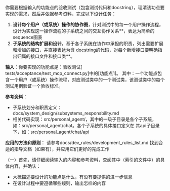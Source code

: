 你需要根据输入的功能点的验收测试（包含测试代码和docstring），理清该功点要实现的需求，然后并依据参考资料，完成以下设计任务：

1. **设计每个用户（或系统）操作的协作图**，针对测试中的每一个用户操作流程，设计为实现这一操作流程的子系统之间的交互协作关系**，表达为简单的 sequence图表
2. **子系统的结构扩展和设计**，基于各子系统在协作中承担的职责，列出需要扩展和增加的接口，并直接表达为含 docstring的代码，对每个新增接口要明确指出归属的接口文件和接口类**。

**输入**：你要实现的功能点是：验收测试[ tests/acceptance/test_mcp_connect.py]中的[功能点1]。  其中：一个功能点包含一个用户（或系统）操作流程，对应测试类中的一个测试类，该测试类中的每个测试用例验证一个验收标准。

**参考资料**：
- 子系统划分和职责定义：docs/system_design/subsystems_responsbility.md
- 相关代码实现：src/personal_agent/，其中的一级子目录是各个子系统，如：src/personal_agent/chat。各个子系统的具体接口定义在 其api子目录下，如：src/personal_agent/chat/api

**应用的方法和原则**：
请参考docs/dev_rules/development_rules_list.md 找到合适的指导文档（如果有），并应用它们更好的完成工作

（一）首先，请仔细阅读输入的内容和参考资料，查阅其中（索引的文件中）的具体内容，并确认：
- 大概描述要设计的功能点是什么，有没有要提供的进一步信息
- 在设计过程中要遵循哪些规则，输出怎样的内容
